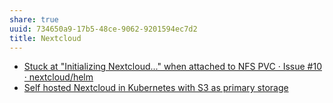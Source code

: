 ```yaml
---
share: true
uuid: 734650a9-17b5-48ce-9062-9201594ec7d2
title: Nextcloud
---
```

* [Stuck at "Initializing Nextcloud..." when attached to NFS PVC · Issue #10 · nextcloud/helm](https://github.com/nextcloud/helm/issues/10)
* [Self hosted Nextcloud in Kubernetes with S3 as primary storage](https://vitobotta.com/2021/02/15/nextcloud-kubernetes-s3-primary-storage/)
